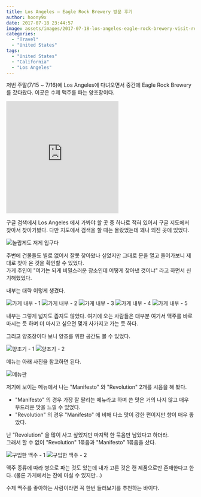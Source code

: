 ```yaml
---
title: Los Angeles – Eagle Rock Brewery 방문 후기
author: hoony9x
date: 2017-07-18 23:44:57
image: assets/images/2017-07-18-los-angeles-eagle-rock-brewery-visit-review/IMG_0548.jpg
categories:
  - "Travel"
  - "United States"
tags:
  - "United States"
  - "California"
  - "Los Angeles"
---
```


저번 주말(7/15 ~ 7/16)에 Los Angeles에 다녀오면서 중간에 Eagle Rock Brewery 를 갔다왔다. 이곳은 수제 맥주를 파는 양조장이다.

<iframe src="https://www.google.com/maps/embed?pb=!1m14!1m8!1m3!1d52851.640064041116!2d-118.24334299999998!3d34.114925!3m2!1i1024!2i768!4f13.1!3m3!1m2!1s0x0%3A0x6e69b71ecb66f8c7!2sEagle%20Rock%20Brewery!5e0!3m2!1sko!2sus!4v1583419600812!5m2!1sko!2sus" height="300" frameborder="0" style="border:0;" allowfullscreen=""></iframe>

구글 검색에서 Los Angeles 에서 가봐야 할 곳 중 하나로 적혀 있어서 구글 지도에서 찾아서 찾아가봤다. 다만 지도에서 검색을 할 때는 몰랐었는데 꽤나 외진 곳에 있었다.

![놀랍게도 저게 입구다](/assets/images/2017-07-18-los-angeles-eagle-rock-brewery-visit-review/IMG_0548.jpg)

주변에 건물들도 별로 없어서 잘못 찾아왔나 싶었지만 그대로 문을 열고 들어가보니 제대로 찾아 온 것을 확인할 수 있었다.  
가게 주인이 "여기는 되게 비밀스러운 장소인데 어떻게 찾아낸 것이냐" 라고 하면서 신기해했었다.

내부는 대략 이렇게 생겼다.

![가게 내부 - 1](/assets/images/2017-07-18-los-angeles-eagle-rock-brewery-visit-review/IMG_0540.jpg)
![가게 내부 - 2](/assets/images/2017-07-18-los-angeles-eagle-rock-brewery-visit-review/IMG_0542.jpg)
![가게 내부 - 3](/assets/images/2017-07-18-los-angeles-eagle-rock-brewery-visit-review/IMG_0543.jpg)
![가게 내부 - 4](/assets/images/2017-07-18-los-angeles-eagle-rock-brewery-visit-review/IMG_0547.jpg)
![가게 내부 - 5](/assets/images/2017-07-18-los-angeles-eagle-rock-brewery-visit-review/IMG_2965.jpg)

내부는 그렇게 넓지도 좁지도 않았다. 여기에 오는 사람들은 대부분 여기서 맥주를 바로 마시는 듯 하며 더 마시고 싶으면 몇개 사가지고 가는 듯 하다.

그리고 양조장이다 보니 양조를 위한 공간도 볼 수 있었다.

![양조기 - 1](/assets/images/2017-07-18-los-angeles-eagle-rock-brewery-visit-review/IMG_0541.jpg)
![양조기 - 2](/assets/images/2017-07-18-los-angeles-eagle-rock-brewery-visit-review/IMG_2964.jpg)

메뉴는 아래 사진을 참고하면 된다.

![메뉴판](/assets/images/2017-07-18-los-angeles-eagle-rock-brewery-visit-review/IMG_0546.jpg)

저기에 보이는 메뉴에서 나는 "Manifesto" 와 "Revolution" 2개를 시음을 해 봤다.

- "Manifesto" 의 경우 가장 잘 팔리는 메뉴라고 하며 쓴 맛은 거의 나지 않고 매우 부드러운 맛을 느낄 수 있었다.
- "Revolution" 의 경우 "Manifesto" 에 비해 다소 맛이 강한 편이지만 향이 매우 좋았다.

난 "Revolution" 을 많이 사고 싶었지만 마지막 한 묶음만 남았다고 하더라.  
그래서 할 수 없이 "Revolution" 1묶음과 "Manifesto" 1묶음을 샀다.

![구입한 맥주 - 1](/assets/images/2017-07-18-los-angeles-eagle-rock-brewery-visit-review/IMG_0544.jpg)
![구입한 맥주 - 2](/assets/images/2017-07-18-los-angeles-eagle-rock-brewery-visit-review/IMG_0545.jpg)

맥주 종류에 따라 병으로 파는 것도 있는데 내가 고른 것은 캔 제품으로만 존재한다고 한다. (물론 가게에서는 잔에 마실 수 있지만…)

수제 맥주를 좋아하는 사람이라면 꼭 한번 들러보기를 추천하는 바이다.
